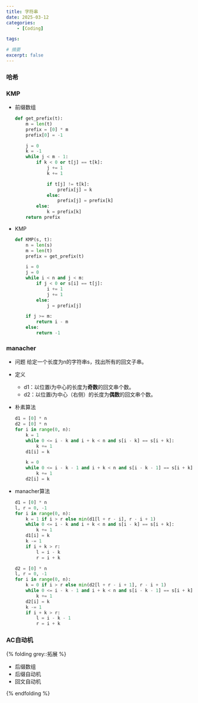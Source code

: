 ```yaml
---
title: 字符串
date: 2025-03-12
categories: 
    - [Coding]

tags: 

# 摘要
excerpt: false
---
```


### 哈希

### KMP
- 前缀数组
    ```Python
    def get_prefix(t):
        m = len(t)
        prefix = [0] * m
        prefix[0] = -1

        j = 0
        k = -1
        while j < m - 1:
            if k < 0 or t[j] == t[k]:
                j += 1
                k += 1

                if t[j] != t[k]:
                    prefix[j] = k
                else:
                    prefix[j] = prefix[k]
            else:
                k = prefix[k]
        return prefix
    ```

- KMP
    ```Python
    def KMP(s, t):
        n = len(s)
        m = len(t)
        prefix = get_prefix(t)

        i = 0
        j = 0
        while i < n and j < m:
            if j < 0 or s[i] == t[j]:
                i += 1
                j += 1
            else:
                j = prefix[j]

        if j >= m:
            return i - m
        else:
            return -1
    ```

### manacher
- 问题
给定一个长度为n的字符串s，找出所有的回文子串。

- 定义
    - d1：以位置i为中心的长度为**奇数**的回文串个数。
    - d2：以位置i为中心（右侧）的长度为**偶数**的回文串个数。

- 朴素算法
    ```Python
    d1 = [0] * n
    d2 = [0] * n
    for i in range(0, n):
        k = 1
        while 0 <= i - k and i + k < n and s[i - k] == s[i + k]:
            k += 1
        d1[i] = k

        k = 0
        while 0 <= i - k - 1 and i + k < n and s[i - k - 1] == s[i + k]:
            k += 1
        d2[i] = k
    ```

- manacher算法
    ```Python
    d1 = [0] * n
    l, r = 0, -1
    for i in range(0, n):
        k = 1 if i > r else min(d1[l + r - i], r - i + 1)
        while 0 <= i - k and i + k < n and s[i - k] == s[i + k]:
            k += 1
        d1[i] = k
        k -= 1
        if i + k > r:
            l = i - k
            r = i + k
    ```

    ```Python
    d2 = [0] * n
    l, r = 0, -1
    for i in range(0, n):
        k = 0 if i > r else min(d2[l + r - i + 1], r - i + 1)
        while 0 <= i - k - 1 and i + k < n and s[i - k - 1] == s[i + k]:
            k += 1
        d2[i] = k
        k -= 1
        if i + k > r:
            l = i - k - 1
            r = i + k
    ```

### AC自动机

{% folding grey::拓展 %}

- 后缀数组
- 后缀自动机
- 回文自动机

{% endfolding %}


